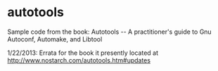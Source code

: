 autotools
=========

Sample code from the book: Autotools -- A practitioner's guide to Gnu Autoconf, Automake, and Libtool

1/22/2013: Errata for the book it presently located at http://www.nostarch.com/autotools.htm#updates
